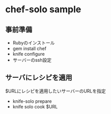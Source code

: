 chef-solo sample
================

## 事前準備

- Rubyのインストール
- gem install chef
- knife configure
- サーバーのssh設定

## サーバにレシピを適用

$URLにレシピを適用したいサーバーのURLを指定

- knife-solo prepare 
- knife solo cook $URL
